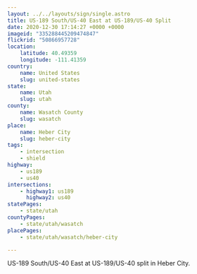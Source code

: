 ```yaml
---
layout: ../../layouts/sign/single.astro
title: US-189 South/US-40 East at US-189/US-40 Split
date: 2020-12-30 17:14:27 +0000 +0000
imageid: "335288445209474847"
flickrid: "50866957728"
location:
    latitude: 40.49359
    longitude: -111.41359
country:
    name: United States
    slug: united-states
state:
    name: Utah
    slug: utah
county:
    name: Wasatch County
    slug: wasatch
place:
    name: Heber City
    slug: heber-city
tags:
    - intersection
    - shield
highway:
    - us189
    - us40
intersections:
    - highway1: us189
      highway2: us40
statePages:
    - state/utah
countyPages:
    - state/utah/wasatch
placePages:
    - state/utah/wasatch/heber-city

---
```

US-189 South/US-40 East at US-189/US-40 split in Heber City.